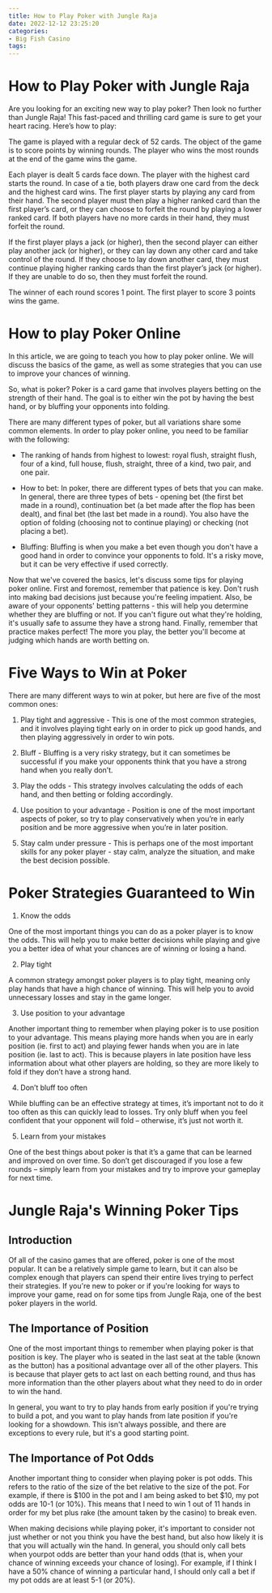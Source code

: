 ```yaml
---
title: How to Play Poker with Jungle Raja
date: 2022-12-12 23:25:20
categories:
- Big Fish Casino
tags:
---
```



#  How to Play Poker with Jungle Raja

Are you looking for an exciting new way to play poker? Then look no further than Jungle Raja! This fast-paced and thrilling card game is sure to get your heart racing. Here’s how to play:

The game is played with a regular deck of 52 cards. The object of the game is to score points by winning rounds. The player who wins the most rounds at the end of the game wins the game.

Each player is dealt 5 cards face down. The player with the highest card starts the round. In case of a tie, both players draw one card from the deck and the highest card wins. The first player starts by playing any card from their hand. The second player must then play a higher ranked card than the first player’s card, or they can choose to forfeit the round by playing a lower ranked card. If both players have no more cards in their hand, they must forfeit the round.

If the first player plays a jack (or higher), then the second player can either play another jack (or higher), or they can lay down any other card and take control of the round. If they choose to lay down another card, they must continue playing higher ranking cards than the first player’s jack (or higher). If they are unable to do so, then they must forfeit the round.

The winner of each round scores 1 point. The first player to score 3 points wins the game.

#  How to play Poker Online

In this article, we are going to teach you how to play poker online. We will discuss the basics of the game, as well as some strategies that you can use to improve your chances of winning.

So, what is poker? Poker is a card game that involves players betting on the strength of their hand. The goal is to either win the pot by having the best hand, or by bluffing your opponents into folding.

There are many different types of poker, but all variations share some common elements. In order to play poker online, you need to be familiar with the following:

- The ranking of hands from highest to lowest: royal flush, straight flush, four of a kind, full house, flush, straight, three of a kind, two pair, and one pair.

- How to bet: In poker, there are different types of bets that you can make. In general, there are three types of bets - opening bet (the first bet made in a round), continuation bet (a bet made after the flop has been dealt), and final bet (the last bet made in a round). You also have the option of folding (choosing not to continue playing) or checking (not placing a bet).

- Bluffing: Bluffing is when you make a bet even though you don't have a good hand in order to convince your opponents to fold. It's a risky move, but it can be very effective if used correctly.

Now that we've covered the basics, let's discuss some tips for playing poker online. First and foremost, remember that patience is key. Don't rush into making bad decisions just because you're feeling impatient. Also, be aware of your opponents' betting patterns - this will help you determine whether they are bluffing or not. If you can't figure out what they're holding, it's usually safe to assume they have a strong hand. Finally, remember that practice makes perfect! The more you play, the better you'll become at judging which hands are worth betting on.

#  Five Ways to Win at Poker

There are many different ways to win at poker, but here are five of the most common ones:

1. Play tight and aggressive - This is one of the most common strategies, and it involves playing tight early on in order to pick up good hands, and then playing aggressively in order to win pots.

2. Bluff - Bluffing is a very risky strategy, but it can sometimes be successful if you make your opponents think that you have a strong hand when you really don’t.

3. Play the odds - This strategy involves calculating the odds of each hand, and then betting or folding accordingly.

4. Use position to your advantage - Position is one of the most important aspects of poker, so try to play conservatively when you’re in early position and be more aggressive when you’re in later position.

5. Stay calm under pressure - This is perhaps one of the most important skills for any poker player - stay calm, analyze the situation, and make the best decision possible.

#  Poker Strategies Guaranteed to Win

1. Know the odds

One of the most important things you can do as a poker player is to know the odds. This will help you to make better decisions while playing and give you a better idea of what your chances are of winning or losing a hand.

2. Play tight

A common strategy amongst poker players is to play tight, meaning only play hands that have a high chance of winning. This will help you to avoid unnecessary losses and stay in the game longer.

3. Use position to your advantage

Another important thing to remember when playing poker is to use position to your advantage. This means playing more hands when you are in early position (ie. first to act) and playing fewer hands when you are in late position (ie. last to act). This is because players in late position have less information about what other players are holding, so they are more likely to fold if they don’t have a strong hand.

4. Don’t bluff too often

While bluffing can be an effective strategy at times, it’s important not to do it too often as this can quickly lead to losses. Try only bluff when you feel confident that your opponent will fold – otherwise, it’s just not worth it.


5. Learn from your mistakes

One of the best things about poker is that it’s a game that can be learned and improved on over time. So don’t get discouraged if you lose a few rounds – simply learn from your mistakes and try to improve your gameplay for next time.

#  Jungle Raja's Winning Poker Tips

## Introduction

Of all of the casino games that are offered, poker is one of the most popular. It can be a relatively simple game to learn, but it can also be complex enough that players can spend their entire lives trying to perfect their strategies. If you're new to poker or if you're looking for ways to improve your game, read on for some tips from Jungle Raja, one of the best poker players in the world.

## The Importance of Position

One of the most important things to remember when playing poker is that position is key. The player who is seated in the last seat at the table (known as the button) has a positional advantage over all of the other players. This is because that player gets to act last on each betting round, and thus has more information than the other players about what they need to do in order to win the hand.

In general, you want to try to play hands from early position if you're trying to build a pot, and you want to play hands from late position if you're looking for a showdown. This isn't always possible, and there are exceptions to every rule, but it's a good starting point.

## The Importance of Pot Odds

Another important thing to consider when playing poker is pot odds. This refers to the ratio of the size of the bet relative to the size of the pot. For example, if there is $100 in the pot and I am being asked to bet $10, my pot odds are 10-1 (or 10%). This means that I need to win 1 out of 11 hands in order for my bet plus rake (the amount taken by the casino) to break even.

When making decisions while playing poker, it's important to consider not just whether or not you think you have the best hand, but also how likely it is that you will actually win the hand. In general, you should only call bets when yourpot odds are better than your hand odds (that is, when your chance of winning exceeds your chance of losing). For example, if I think I have a 50% chance of winning a particular hand, I should only call a bet if my pot odds are at least 5-1 (or 20%).